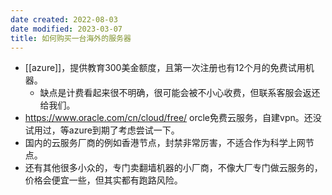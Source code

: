 ```yaml
---
date created: 2022-08-03
date modified: 2023-03-07
title: 如何购买一台海外的服务器
---
```

- [[azure]]，提供教育300美金额度，且第一次注册也有12个月的免费试用机器。
	- 缺点是计费看起来很不明确，很可能会被不小心收费，但联系客服会返还给我们。
- https://www.oracle.com/cn/cloud/free/ orcle免费云服务，自建vpn。还没试用过，等azure到期了考虑尝试一下。
- 国内的云服务厂商的例如香港节点，封禁非常厉害，不适合作为科学上网节点。
- 还有其他很多小众的，专门卖翻墙机器的小厂商，不像大厂专门做云服务的，价格会便宜一些，但其实都有跑路风险。
